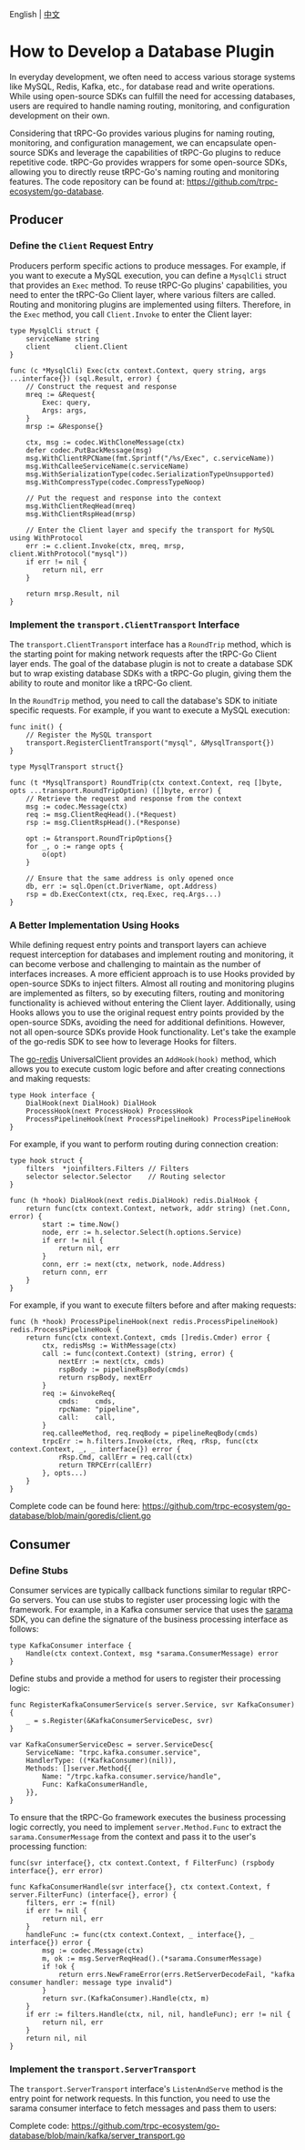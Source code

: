 English | [中文](database_zh_CN.md)

# How to Develop a Database Plugin

In everyday development, we often need to access various storage systems like MySQL, Redis, Kafka, etc., for database read and write operations. While using open-source SDKs can fulfill the need for accessing databases, users are required to handle naming routing, monitoring, and configuration development on their own.

Considering that tRPC-Go provides various plugins for naming routing, monitoring, and configuration management, we can encapsulate open-source SDKs and leverage the capabilities of tRPC-Go plugins to reduce repetitive code. tRPC-Go provides wrappers for some open-source SDKs, allowing you to directly reuse tRPC-Go's naming routing and monitoring features. The code repository can be found at: https://github.com/trpc-ecosystem/go-database.

## Producer

### Define the `Client` Request Entry

Producers perform specific actions to produce messages. For example, if you want to execute a MySQL execution, you can define a `MysqlCli` struct that provides an `Exec` method. To reuse tRPC-Go plugins' capabilities, you need to enter the tRPC-Go Client layer, where various filters are called. Routing and monitoring plugins are implemented using filters. Therefore, in the `Exec` method, you call `Client.Invoke` to enter the Client layer:

```golang
type MysqlCli struct {
    serviceName string
    client      client.Client
}

func (c *MysqlCli) Exec(ctx context.Context, query string, args ...interface{}) (sql.Result, error) {
    // Construct the request and response
    mreq := &Request{
        Exec: query,
        Args: args,
    }
    mrsp := &Response{}

    ctx, msg := codec.WithCloneMessage(ctx)
    defer codec.PutBackMessage(msg)
    msg.WithClientRPCName(fmt.Sprintf("/%s/Exec", c.serviceName))
    msg.WithCalleeServiceName(c.serviceName)
    msg.WithSerializationType(codec.SerializationTypeUnsupported)
    msg.WithCompressType(codec.CompressTypeNoop)

    // Put the request and response into the context
    msg.WithClientReqHead(mreq)
    msg.WithClientRspHead(mrsp)

    // Enter the Client layer and specify the transport for MySQL using WithProtocol
    err := c.client.Invoke(ctx, mreq, mrsp, client.WithProtocol("mysql"))
    if err != nil {
        return nil, err
    }

    return mrsp.Result, nil
}
```

### Implement the `transport.ClientTransport` Interface

The `transport.ClientTransport` interface has a `RoundTrip` method, which is the starting point for making network requests after the tRPC-Go Client layer ends. The goal of the database plugin is not to create a database SDK but to wrap existing database SDKs with a tRPC-Go plugin, giving them the ability to route and monitor like a tRPC-Go client.

In the `RoundTrip` method, you need to call the database's SDK to initiate specific requests. For example, if you want to execute a MySQL execution:

```golang
func init() {
    // Register the MySQL transport
    transport.RegisterClientTransport("mysql", &MysqlTransport{})
}

type MysqlTransport struct{}

func (t *MysqlTransport) RoundTrip(ctx context.Context, req []byte, opts ...transport.RoundTripOption) ([]byte, error) {
    // Retrieve the request and response from the context
    msg := codec.Message(ctx)
    req := msg.ClientReqHead().(*Request)
    rsp := msg.ClientRspHead().(*Response)

    opt := &transport.RoundTripOptions{}
    for _, o := range opts {
        o(opt)
    }

    // Ensure that the same address is only opened once
    db, err := sql.Open(ct.DriverName, opt.Address)
    rsp = db.ExecContext(ctx, req.Exec, req.Args...)
}
```

### A Better Implementation Using Hooks

While defining request entry points and transport layers can achieve request interception for databases and implement routing and monitoring, it can become verbose and challenging to maintain as the number of interfaces increases. A more efficient approach is to use Hooks provided by open-source SDKs to inject filters. Almost all routing and monitoring plugins are implemented as filters, so by executing filters, routing and monitoring functionality is achieved without entering the Client layer. Additionally, using Hooks allows you to use the original request entry points provided by the open-source SDKs, avoiding the need for additional definitions. However, not all open-source SDKs provide Hook functionality. Let's take the example of the go-redis SDK to see how to leverage Hooks for filters.

The [go-redis](github.com/redis/go-redis/v9) UniversalClient provides an `AddHook(hook)` method, which allows you to execute custom logic before and after creating connections and making requests:

```golang
type Hook interface {
    DialHook(next DialHook) DialHook
    ProcessHook(next ProcessHook) ProcessHook
    ProcessPipelineHook(next ProcessPipelineHook) ProcessPipelineHook
}
```

For example, if you want to perform routing during connection creation:

```golang
type hook struct {
    filters  *joinfilters.Filters // Filters
    selector selector.Selector    // Routing selector
}

func (h *hook) DialHook(next redis.DialHook) redis.DialHook {
    return func(ctx context.Context, network, addr string) (net.Conn, error) {
        start := time.Now()
        node, err := h.selector.Select(h.options.Service)
        if err != nil {
            return nil, err
        }
        conn, err := next(ctx, network, node.Address)
        return conn, err
    }
}
```

For example, if you want to execute filters before and after making requests:

```golang
func (h *hook) ProcessPipelineHook(next redis.ProcessPipelineHook) redis.ProcessPipelineHook {
    return func(ctx context.Context, cmds []redis.Cmder) error {
        ctx, redisMsg := WithMessage(ctx)
        call := func(context.Context) (string, error) {
            nextErr := next(ctx, cmds)
            rspBody := pipelineRspBody(cmds)
            return rspBody, nextErr
        }
        req := &invokeReq{
            cmds:    cmds,
            rpcName: "pipeline",
            call:    call,
        }
        req.calleeMethod, req.reqBody = pipelineReqBody(cmds)
        trpcErr := h.filters.Invoke(ctx, rReq, rRsp, func(ctx context.Context, _, _ interface{}) error {
            rRsp.Cmd, callErr = req.call(ctx)
            return TRPCErr(callErr)
        }, opts...)
    }
}
```

Complete code can be found here: https://github.com/trpc-ecosystem/go-database/blob/main/goredis/client.go

## Consumer

### Define Stubs

Consumer services are typically callback functions similar to regular tRPC-Go servers. You can use stubs to register user processing logic with the framework. For example, in a Kafka consumer service that uses the [sarama](https://github.com/IBM/sarama) SDK, you can define the signature of the business processing interface as follows:

```golang
type KafkaConsumer interface {
    Handle(ctx context.Context, msg *sarama.ConsumerMessage) error
}
```

Define stubs and provide a method for users to register their processing logic:

```golang
func RegisterKafkaConsumerService(s server.Service, svr KafkaConsumer) {
    _ = s.Register(&KafkaConsumerServiceDesc, svr)
}

var KafkaConsumerServiceDesc = server.ServiceDesc{
    ServiceName: "trpc.kafka.consumer.service",
    HandlerType: ((*KafkaConsumer)(nil)),
    Methods: []server.Method{{
        Name: "/trpc.kafka.consumer.service/handle",
        Func: KafkaConsumerHandle,
    }},
}
```

To ensure that the tRPC-Go framework executes the business processing logic correctly, you need to implement `server.Method.Func` to extract the `sarama.ConsumerMessage` from the context and pass it to the user's processing function:

```golang
func(svr interface{}, ctx context.Context, f FilterFunc) (rspbody interface{}, err error)

func KafkaConsumerHandle(svr interface{}, ctx context.Context, f server.FilterFunc) (interface{}, error) {
    filters, err := f(nil)
    if err != nil {
        return nil, err
    }
    handleFunc := func(ctx context.Context, _ interface{}, _ interface{}) error {
        msg := codec.Message(ctx)
        m, ok := msg.ServerReqHead().(*sarama.ConsumerMessage)
        if !ok {
            return errs.NewFrameError(errs.RetServerDecodeFail, "kafka consumer handler: message type invalid")
        }
        return svr.(KafkaConsumer).Handle(ctx, m)
    }
    if err := filters.Handle(ctx, nil, nil, handleFunc); err != nil {
        return nil, err
    }
    return nil, nil
}
```

### Implement the `transport.ServerTransport`

The `transport.ServerTransport` interface's `ListenAndServe` method is the entry point for network requests. In this function, you need to use the sarama consumer interface to fetch messages and pass them to users:

Complete code: https://github.com/trpc-ecosystem/go-database/blob/main/kafka/server_transport.go